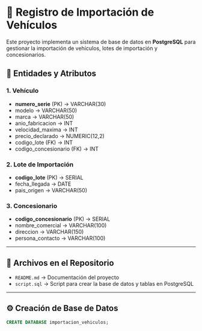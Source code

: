 # 🚗 Registro de Importación de Vehículos

Este proyecto implementa un sistema de base de datos en **PostgreSQL** para gestionar la importación de vehículos, lotes de importación y concesionarios.

## 📌 Entidades y Atributos

### 1. Vehículo
- **numero_serie** (PK) → VARCHAR(30)
- modelo → VARCHAR(50)
- marca → VARCHAR(50)
- anio_fabricacion → INT
- velocidad_maxima → INT
- precio_declarado → NUMERIC(12,2)
- codigo_lote (FK) → INT
- codigo_concesionario (FK) → INT

### 2. Lote de Importación
- **codigo_lote** (PK) → SERIAL
- fecha_llegada → DATE
- pais_origen → VARCHAR(50)

### 3. Concesionario
- **codigo_concesionario** (PK) → SERIAL
- nombre_comercial → VARCHAR(100)
- direccion → VARCHAR(150)
- persona_contacto → VARCHAR(100)

---

## 📂 Archivos en el Repositorio
- `README.md` → Documentación del proyecto
- `script.sql` → Script para crear la base de datos y tablas en PostgreSQL

---

## ⚙️ Creación de Base de Datos
```sql
CREATE DATABASE importacion_vehiculos;
